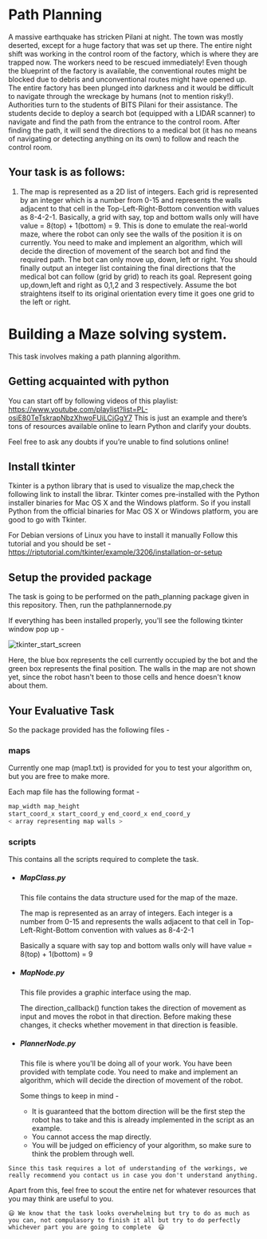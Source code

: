 # Path Planning

A massive earthquake has stricken Pilani at night. The town was mostly deserted, except for a huge factory that was set up there. The entire night shift was working in the control room of the factory, which is where they are trapped now. The workers need to be rescued immediately! Even though the blueprint of the factory is available, the conventional routes might be blocked due to debris and unconventional routes might have opened up. The entire factory has been plunged into darkness and it would be difficult to navigate through the wreckage by humans (not to mention risky!). Authorities turn to the students of BITS Pilani for their assistance. The students decide to deploy a search bot (equipped with a LIDAR scanner) to navigate and find the path from the entrance to the control room. After finding the path, it will send the directions to a medical bot (it has no means of navigating or detecting anything on its own) to follow and reach the control room.     

## Your task is as follows:

1. The map is represented as a 2D list of integers. Each grid is represented by an integer which is a number from 0-15 and represents the walls adjacent to that cell in the Top-Left-Right-Bottom convention with values as 8-4-2-1. Basically, a grid with say, top and bottom walls only will have value = 8(top) + 1(bottom) = 9. This is done to emulate the real-world maze, where the robot can only see the walls of the position it is on currently. You need to make and implement an algorithm, which will decide the direction of movement of the search bot and find the required path. The bot can only move up, down, left or right. You should finally output an integer list containing the final directions that the medical bot can follow (grid by grid) to reach its goal. Represent going up,down,left and right as 0,1,2 and 3 respectively. Assume the bot straightens itself to its original orientation every time it goes one grid to the left or right.

 


# Building a Maze solving system.

This task involves making a path planning algorithm.
## Getting acquainted with python
You can start off by following videos of this playlist: https://www.youtube.com/playlist?list=PL-osiE80TeTskrapNbzXhwoFUiLCjGgY7
This is just an example and there’s tons of resources available online to learn Python and clarify your doubts. 

Feel free to ask any doubts if you’re unable to find solutions online!

## Install tkinter

Tkinter is a python library that is used to visualize the map,check the following link to install the librar.
Tkinter comes pre-installed with the Python installer binaries for Mac OS X and the Windows platform. So if you install Python from the official binaries for Mac OS X or Windows platform, you are good to go with Tkinter.

For Debian versions of Linux you have to install it manually
Follow this tutorial and you should be set - https://riptutorial.com/tkinter/example/3206/installation-or-setup

## Setup the provided package

The task is going to be performed on the path_planning package given in this repository.
Then, run the pathplannernode.py

If everything has been installed properly, you'll see the following tkinter window pop up -

![tkinter_start_screen](images/start_screen.png)

Here, the blue box represents the cell currently occupied by the bot and the green box represents the final position. The walls in the map are not shown yet, since the robot hasn't been to those cells and hence doesn't know about them.

## Your Evaluative Task

So the package provided has the following files -

### maps

Currently one map (map1.txt) is provided for you to test your algorithm on, but you are free to make more.

Each map file has the following format -
```bash
map_width map_height
start_coord_x start_coord_y end_coord_x end_coord_y
< array representing map walls >
```


### scripts

This contains all the scripts required to complete the task.

 - ##### MapClass.py

    This file contains the data structure used for the map of the maze.

    The map is represented as an array of integers. Each integer is a number from 0-15 and represents the walls adjacent to that cell in Top-Left-Right-Bottom convention with values as 8-4-2-1

    Basically a square with say top and bottom walls only will have value = 8(top) + 1(bottom) = 9

- ##### MapNode.py

   This file provides a graphic interface using the map.

   The direction_callback() function takes the direction of movement as input and moves the robot in that direction. Before making these changes, it checks whether movement in that direction is feasible.
      
- ##### PlannerNode.py

  This file is where you'll be doing all of your work. You have been provided with template code. You need to make and implement an algorithm, which will decide the direction of movement of the robot.

  Some things to keep in mind -

  - It is guaranteed that the bottom direction will be the first step the robot has to take and this is already implemented in the script as an example.
  - You cannot access the map directly.
  - You will be judged on efficiency of your algorithm, so make sure to think the problem through well.


`Since this task requires a lot of understanding of the workings, we really recommend you contact us in case you don't understand anything.`




Apart from this, feel free to scout the entire net for whatever resources that you may think are useful to you.


`😃 We know that the task looks overwhelming but try to do as much as you can, not compulasory to finish it all but try to do perfectly whichever part you are going to complete  😃  ` 